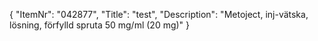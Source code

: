 {
  "ItemNr": "042877",
  "Title": "test",
  "Description": "Metoject, inj-vätska, lösning, förfylld spruta 50 mg/ml (20 mg)"
}